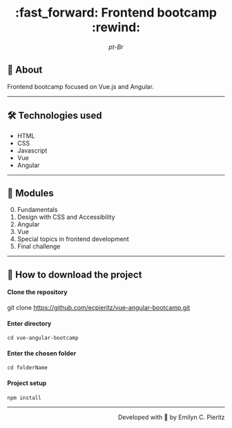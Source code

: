 <h1 align = "center"> :fast_forward: Frontend bootcamp :rewind: </h1>
<h6 align = "center"> pt-Br </h6>

## 📖 About
<p>Frontend bootcamp focused on Vue.js and Angular.
</p>

---

## 🛠 Technologies used
- HTML
- CSS
- Javascript
- Vue
- Angular

---

## 📓 Modules
0. Fundamentals
1. Design with CSS and Accessibility
2. Angular
3. Vue
4. Special topics in frontend development
5. Final challenge

---

## 🚀 How to download the project
#### Clone the repository
git clone https://github.com/ecpieritz/vue-angular-bootcamp.git

#### Enter directory
`cd vue-angular-bootcamp`

#### Enter the chosen folder
`cd folderName`

#### Project setup
`npm install`

---
<p align = "right">Developed with 💙 by Emilyn C. Pieritz</p>
